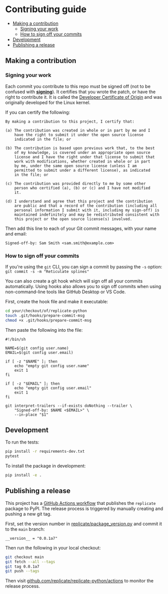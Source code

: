 # Contributing guide

- [Making a contribution](#making-a-contribution)
  - [Signing your work](#signing-your-work)
  - [How to sign off your commits](#how-to-sign-off-your-commits)
- [Development](#development)
- [Publishing a release](#publishing-a-release)

## Making a contribution

### Signing your work

Each commit you contribute to this repo must be signed off (not to be confused with **[signing](https://git-scm.com/book/en/v2/Git-Tools-Signing-Your-Work)**). It certifies that you wrote the patch, or have the right to contribute it. It is called the [Developer Certificate of Origin](https://developercertificate.org/) and was originally developed for the Linux kernel.

If you can certify the following:

```
By making a contribution to this project, I certify that:

(a) The contribution was created in whole or in part by me and I
    have the right to submit it under the open source license
    indicated in the file; or

(b) The contribution is based upon previous work that, to the best
    of my knowledge, is covered under an appropriate open source
    license and I have the right under that license to submit that
    work with modifications, whether created in whole or in part
    by me, under the same open source license (unless I am
    permitted to submit under a different license), as indicated
    in the file; or

(c) The contribution was provided directly to me by some other
    person who certified (a), (b) or (c) and I have not modified
    it.

(d) I understand and agree that this project and the contribution
    are public and that a record of the contribution (including all
    personal information I submit with it, including my sign-off) is
    maintained indefinitely and may be redistributed consistent with
    this project or the open source license(s) involved.
```

Then add this line to each of your Git commit messages, with your name and email:

```
Signed-off-by: Sam Smith <sam.smith@example.com>
```

### How to sign off your commits

If you're using the `git` CLI, you can sign a commit by passing the `-s` option: `git commit -s -m "Reticulate splines"`

You can also create a git hook which will sign off all your commits automatically. Using hooks also allows you to sign off commits when using non-command-line tools like GitHub Desktop or VS Code.

First, create the hook file and make it executable:

```sh
cd your/checkout/of/replicate-python
touch .git/hooks/prepare-commit-msg
chmod +x .git/hooks/prepare-commit-msg
```

Then paste the following into the file:

```
#!/bin/sh

NAME=$(git config user.name)
EMAIL=$(git config user.email)

if [ -z "$NAME" ]; then
    echo "empty git config user.name"
    exit 1
fi

if [ -z "$EMAIL" ]; then
    echo "empty git config user.email"
    exit 1
fi

git interpret-trailers --if-exists doNothing --trailer \
    "Signed-off-by: $NAME <$EMAIL>" \
    --in-place "$1"
```

## Development

To run the tests:

```sh
pip install -r requirements-dev.txt
pytest
```

To install the package in development:

```sh
pip install -e .
```

## Publishing a release

This project has a [GitHub Actions workflow](https://github.com/replicate/replicate-python/blob/ab4439ee02d1f157cd3b904f5e0232b69bbae707/.github/workflows/ci.yaml#L37-L63) that publishes the `replicate` package to PyPI. The release process is triggered by manually creating and pushing a new git tag.

First, set the version number in [replicate/package_version.py](replicate/package_version.py) and commit it to the `main` branch:

```
__version__ = "0.0.1a7"
```

Then run the following in your local checkout:

```sh
git checkout main
git fetch --all --tags
git tag 0.0.1a7 
git push --tags
```

Then visit [github.com/replicate/replicate-python/actions](https://github.com/replicate/replicate-python/actions) to monitor the release process.